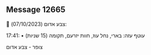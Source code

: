 ## Message 12665

🔴 צבע אדום (07/10/2023):

17:41:
• עוטף עזה: בארי, נחל עוז, חוות יזרעם, תקומה (15 שניות)

צופר - צבע אדום

